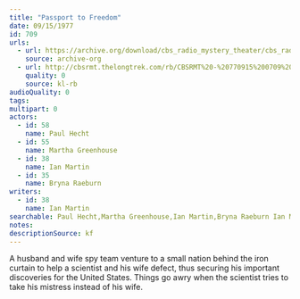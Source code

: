 ```yaml
---
title: "Passport to Freedom"
date: 09/15/1977
id: 709
urls: 
  - url: https://archive.org/download/cbs_radio_mystery_theater/cbs_radio_mystery_theater-0701-0750.zip/cbs_radio_mystery_theater-0701-0750%2Fcbsrmt_0709_passport_to_freedom.mp3
    source: archive-org
  - url: http://cbsrmt.thelongtrek.com/rb/CBSRMT%20-%20770915%200709%20Passport%20To%20Freedom_WLNH-FM_rb.mp3
    quality: 0
    source: kl-rb
audioQuality: 0
tags: 
multipart: 0
actors:  
  - id: 58
    name: Paul Hecht  
  - id: 55
    name: Martha Greenhouse  
  - id: 38
    name: Ian Martin  
  - id: 35
    name: Bryna Raeburn
writers:  
  - id: 38
    name: Ian Martin
searchable: Paul Hecht,Martha Greenhouse,Ian Martin,Bryna Raeburn Ian Martin
notes: 
descriptionSource: kf
---
```

A husband and wife spy team venture to a small nation behind the iron curtain to help a scientist and his wife defect, thus securing his important discoveries for the United States. Things go awry when the scientist tries to take his mistress instead of his wife.